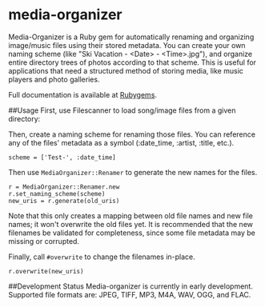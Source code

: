 # media-organizer
Media-Organizer is a Ruby gem for automatically renaming and organizing image/music files using their stored metadata. 
You can create your own naming scheme (like "Ski Vacation - \<Date\> - \<Time\>.jpg"), 
and organize entire directory trees of photos according to that scheme. 
This is useful for applications that need a structured method of storing media, like music players and photo galleries.

Full documentation is available at [Rubygems](http://www.rubydoc.info/gems/media-organizer).

##Usage
First, use Filescanner to load song/image files from a given directory:

Then, create a naming scheme for renaming those files. You can reference any of the files'
metadata as a symbol (:date_time, :artist, :title, etc.).

```
scheme = ['Test-', :date_time]
```

Then use `MediaOrganizer::Renamer` to generate the new names for the files. 
```
r = MediaOrganizer::Renamer.new
r.set_naming_scheme(scheme)
new_uris = r.generate(old_uris)
```
Note that this only creates a mapping between old file names and new file names; it won't
overwrite the old files yet. It is recommended that the new 
filenames be validated for completeness, since some file metadata may be missing or corrupted.

Finally, call `#overwrite` to change the filenames in-place.

```
r.overwrite(new_uris)
```

##Development Status
Media-organizer is currently in early development. Supported file formats are: JPEG, TIFF, MP3, M4A, WAV, OGG, and FLAC.

